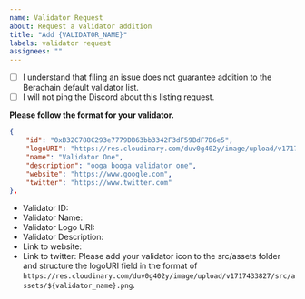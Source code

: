 ```yaml
---
name: Validator Request
about: Request a validator addition
title: "Add {VALIDATOR_NAME}"
labels: validator request
assignees: ""
---
```


- [ ] I understand that filing an issue does not guarantee addition to the Berachain default validator list.
- [ ] I will not ping the Discord about this listing request.

**Please follow the format for your validator.**

```json
{
    "id": "0xB32C788C293e7779DB63bb3342F3dF59BdF7D6e5",
    "logoURI": "https://res.cloudinary.com/duv0g402y/image/upload/v1717433827/src/assets/infrared.jpg",
    "name": "Validator One",
    "description": "ooga booga validator one",
    "website": "https://www.google.com",
    "twitter": "https://www.twitter.com"
},
```

- Validator ID:
- Validator Name:
- Validator Logo URI:
- Validator Description:
- Link to website:
- Link to twitter:
  Please add your validator icon to the src/assets folder and structure the logoURI field in the format of `https://res.cloudinary.com/duv0g402y/image/upload/v1717433827/src/assets/${validator_name}.png`.
